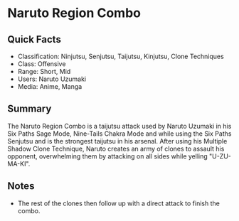 # Naruto Region Combo

## Quick Facts
- Classification: Ninjutsu, Senjutsu, Taijutsu, Kinjutsu, Clone Techniques
- Class: Offensive
- Range: Short, Mid
- Users: Naruto Uzumaki
- Media: Anime, Manga

## Summary
The Naruto Region Combo is a taijutsu attack used by Naruto Uzumaki in his Six Paths Sage Mode, Nine-Tails Chakra Mode and while using the Six Paths Senjutsu and is the strongest taijutsu in his arsenal. After using his Multiple Shadow Clone Technique, Naruto creates an army of clones to assault his opponent, overwhelming them by attacking on all sides while yelling "U-ZU-MA-KI".

## Notes
- The rest of the clones then follow up with a direct attack to finish the combo.

